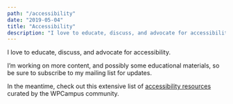 ```yaml
---
path: "/accessibility"
date: "2019-05-04"
title: "Accessibility"
description: "I love to educate, discuss, and advocate for accessibility. I'm working on more content, and possibly some educational materials, so be sure to subscribe to my mailing list for updates. In the meantime, check out this extensive list of accessibility resources curated by the WPCampus community."
---
```

I love to educate, discuss, and advocate for accessibility.

I’m working on more content, and possibly some educational materials, so be sure to subscribe to my mailing list for updates.

In the meantime, check out this extensive list of [accessibility resources](http://wpcampus.org/resources/accessibility/) curated by the WPCampus community.